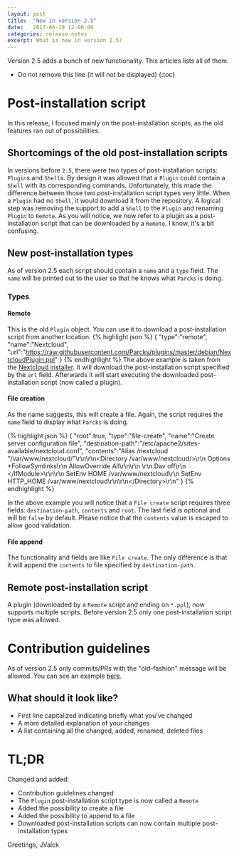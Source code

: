 ```yaml
---
layout: post
title:  "New in version 2.5"
date:   2017-06-19 12:00:00
categories: release-notes
excerpt: What is new in version 2.5?
---
```

Version 2.5 adds a bunch of new functionality. This articles lists all of them.

* Do not remove this line (it will not be displayed)
{:toc}

# Post-installation script

In this release, I focused mainly on the post-installation scripts, as the old features ran out of possibilities. 

## Shortcomings of the old post-installation scripts

In versions before `2.5`, there were two types of post-installation scripts: `Plugin`s and `Shell`s. By design it was allowed that a `Plugin` could contain a `Shell` with its corresponding commands. Unfortunately, this made the difference between those two post-installation script types very little. When a `Plugin` had no `Shell`, it would download it from the repository.
A logical step was removing the support to add a `Shell` to the `Plugin` and renaming `Plugin` to `Remote`. As you will notice, we now refer to a plugin as a post-installation script that can be downloaded by a `Remote`. I know, it's a bit confusing.

## New post-installation types

As of version 2.5 each script should contain a `name` and a `type` field. The `name` will be printed out to the user so that he knows what `Parcks` is doing.

### Types
#### Remote
This is the old `Plugin` object. You can use it to download a post-installation script from another location.
{% highlight json %}
{
"type":"remote",
"name":"Nextcloud",
"url":"https://raw.githubusercontent.com/Parcks/plugins/master/debian/NextcloudPlugin.ppl"
}
{% endhighlight %}
The above example is taken from the [Nextcloud installer](https://github.com/Parcks/plugins/blob/master/debian/NextcloudPlugin.ppl). It will download the post-installation script specified by the `url` field. Afterwards it will start executing the downloaded post-installation script (now called a plugin).

#### File creation

As the name suggests, this will create a file. Again, the script requires the `name` field to display what `Parcks` is doing.

{% highlight json %}
{
    "root":true,
    "type":"file-create",
    "name":"Create server configuration file",
    "destination-path":"/etc/apache2/sites-available/nextcloud.conf",
    "contents":"Alias \/nextcloud \"\/var\/www\/nextcloud\/\"\r\n\r\n<Directory \/var\/www\/nextcloud\/>\r\n  Options +FollowSymlinks\r\n  AllowOverride All\r\n\r\n <IfModule mod_dav.c>\r\n  Dav off\r\n <\/IfModule>\r\n\r\n SetEnv HOME \/var\/www\/nextcloud\r\n SetEnv HTTP_HOME \/var\/www\/nextcloud\r\n\r\n<\/Directory>\r\n"
  }
{% endhighlight %}

In the above example you will notice that a `File create` script requires three fields: `destination-path`, `contents` and `root`. The last field is optional and will be `false` by default. Please notice that the `contents` value is escaped to allow good validation.

#### File append
The functionality and fields are like `File create`. The only difference is that it will append the `contents` to file specified by `destination-path`.

## Remote post-installation script
A plugin (downloaded by a `Remote` script and ending on `*.ppl`), now supports multiple scripts. Before version 2.5 only one post-installation script type was allowed.

# Contribution guidelines
As of version 2.5 only commits/PRs with the "old-fashion" message will be allowed. You can see an example [here](https://github.com/Parcks/core/commit/6fb529273409edb0aa4194126a37ee89e76ce277).

## What should it look like?
- First line capitalized indicating briefly what you've changed
- A more detailed explanation of your changes
- A list containing all the changed, added, renamed, deleted files

# TL;DR
Changed and added:
- Contribution guidelines changed
- The `Plugin` post-installation script type is now called a `Remote`
- Added the possibility to create a file
- Added the possibility to append to a file
- Downloaded post-installation scripts can now contain multiple post-installation types


Greetings,
JValck


